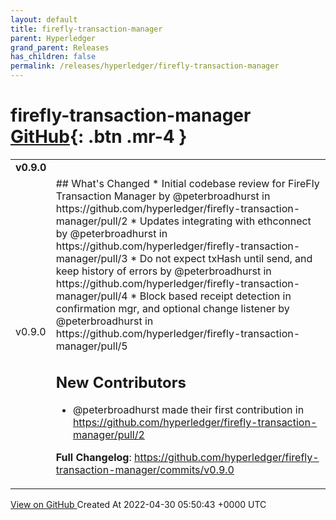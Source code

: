 ```yaml
---
layout: default
title: firefly-transaction-manager
parent: Hyperledger
grand_parent: Releases
has_children: false
permalink: /releases/hyperledger/firefly-transaction-manager
---
```


# firefly-transaction-manager <span class="fs-3 right-align">[GitHub](https://github.com/hyperledger/firefly-transaction-manager){: .btn .mr-4 }</span>


<div>
    <table>
        <tr>
            <td colspan="2">
                <b>
                    v0.9.0
                </b>
            </td>
        </tr>
        <tr>
            <td>
                <span class="chip">
                    v0.9.0
                </span>
            </td>
            <td>
                ## What's Changed
* Initial codebase review for FireFly Transaction Manager by @peterbroadhurst in https://github.com/hyperledger/firefly-transaction-manager/pull/2
* Updates integrating with ethconnect by @peterbroadhurst in https://github.com/hyperledger/firefly-transaction-manager/pull/3
* Do not expect txHash until send, and keep history of errors by @peterbroadhurst in https://github.com/hyperledger/firefly-transaction-manager/pull/4
* Block based receipt detection in confirmation mgr, and optional change listener by @peterbroadhurst in https://github.com/hyperledger/firefly-transaction-manager/pull/5

## New Contributors
* @peterbroadhurst made their first contribution in https://github.com/hyperledger/firefly-transaction-manager/pull/2

**Full Changelog**: https://github.com/hyperledger/firefly-transaction-manager/commits/v0.9.0
            </td>
        </tr>
    </table>
    <a href="https://github.com/hyperledger/firefly-transaction-manager/releases/tag/v0.9.0" class=".btn">
        View on GitHub
    </a>
    <span class="right-align">
        Created At 2022-04-30 05:50:43 +0000 UTC
    </span>
</div>

